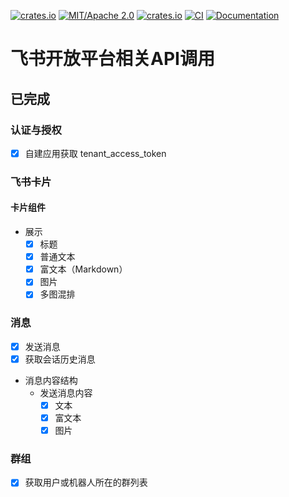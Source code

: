 [![crates.io](https://img.shields.io/crates/v/open-lark)](https://crates.io/crates/open-lark)
[![MIT/Apache 2.0](https://img.shields.io/badge/license-MIT%2FApache-blue.svg)](https://github.com/Seldom-SE/seldom_pixel#license)
[![crates.io](https://img.shields.io/crates/d/open-lark)](https://crates.io/crates/open-lark)
[![CI](https://github.com/foxzool/open-lark/workflows/CI/badge.svg)](https://github.com/foxzool/open-lark/actions)
[![Documentation](https://docs.rs/open-lark/badge.svg)](https://docs.rs/open-lark)

# 飞书开放平台相关API调用

## 已完成

### 认证与授权
- [x] 自建应用获取 tenant_access_token

### 飞书卡片

#### 卡片组件

- 展示
  - [x] 标题
  - [x] 普通文本
  - [x] 富文本（Markdown）
  - [x] 图片
  - [x] 多图混排

### 消息
- [x] 发送消息
- [x] 获取会话历史消息
- 消息内容结构
  - 发送消息内容
    - [x] 文本
    - [x] 富文本
    - [x] 图片

### 群组
- [x] 获取用户或机器人所在的群列表